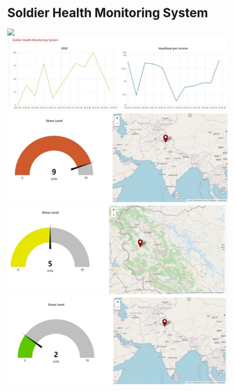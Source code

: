 # Soldier Health Monitoring System

![](./Screenshots/Python-code.jpeg)
![SPO2 and Healthrate-perminute](./web-app(1).jpeg)
![](./web-app(2).jpeg)
![](./web-app(3).jpeg)
![](./web-app(4).jpeg)

